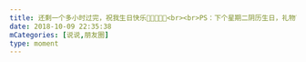 ```yaml
---
title: 还剩一个多小时过完，祝我生日快乐🎂🎁🎊🎈🎉<br><br>PS：下个星期二阴历生日，礼物可以提前准备了🙂
date: 2018-10-09 22:35:38
mCategories: [说说,朋友圈]
type: moment
---
```


<div id="pics-20181009223538"></div>

<script>
var data = [
    {"link": "2018-10-09_000000.jpeg", "type": "shuoshuo"},
    {"link": "2018-10-09_000001.jpeg", "type": "shuoshuo"}
];
picsRender(data, "pics-20181009223538");
</script>
